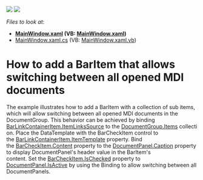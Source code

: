 <!-- default badges list -->
[![](https://img.shields.io/badge/Open_in_DevExpress_Support_Center-FF7200?style=flat-square&logo=DevExpress&logoColor=white)](https://supportcenter.devexpress.com/ticket/details/T192029)
[![](https://img.shields.io/badge/📖_How_to_use_DevExpress_Examples-e9f6fc?style=flat-square)](https://docs.devexpress.com/GeneralInformation/403183)
<!-- default badges end -->
<!-- default file list -->
*Files to look at*:

* **[MainWindow.xaml](./CS/dxSample/MainWindow.xaml) (VB: [MainWindow.xaml](./VB/dxSample/MainWindow.xaml))**
* [MainWindow.xaml.cs](./CS/dxSample/MainWindow.xaml.cs) (VB: [MainWindow.xaml.vb](./VB/dxSample/MainWindow.xaml.vb))
<!-- default file list end -->
# How to add a BarItem that allows switching between all opened MDI documents 


<p>The example illustrates how to add a BarItem with a collection of sub items, which will allow switching between all opened MDI documents in the DocumentGroup. This behavior can be achieved by binding <a href="https://documentation.devexpress.com/#wpf/DevExpressXpfBarsBarLinkContainerItem_ItemLinksSourcetopic">BarLinkContainerItem.ItemLinksSource</a> to the <a href="https://documentation.devexpress.com/#WPF/DevExpressXpfDockingLayoutGroup_Itemstopic">DocumentGroup.Items</a> collection. Place the DataTemplate with the BarCheckItem control to the <a href="https://documentation.devexpress.com/#wpf/DevExpressXpfBarsBarLinkContainerItem_ItemTemplatetopic">BarLinkContainerItem.ItemTemplate</a> property. Bind the <a href="https://documentation.devexpress.com/#WPF/DevExpressXpfBarsBarItem_Contenttopic">BarCheckItem.Content</a> property to the <a href="https://documentation.devexpress.com/#WPF/DevExpressXpfDockingBaseLayoutItem_Captiontopic">DocumentPanel.Caption</a> property to display DocumentPanel's header value in the BarItem's content. Set the <a href="https://documentation.devexpress.com/#wpf/DevExpressXpfBarsBarCheckItem_IsCheckedtopic">BarCheckItem.IsChecked</a> property to <a href="https://documentation.devexpress.com/#WPF/DevExpressXpfDockingBaseLayoutItem_IsActivetopic">DocumentPanel.IsActive</a> by using the Binding to allow switching between all DocumentPanels.</p>

<br/>


